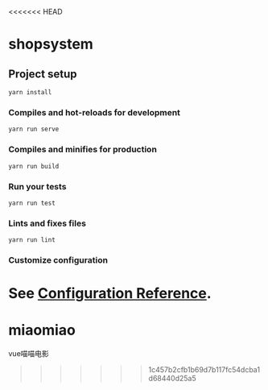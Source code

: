 <<<<<<< HEAD
# shopsystem

## Project setup
```
yarn install
```

### Compiles and hot-reloads for development
```
yarn run serve
```

### Compiles and minifies for production
```
yarn run build
```

### Run your tests
```
yarn run test
```

### Lints and fixes files
```
yarn run lint
```

### Customize configuration
See [Configuration Reference](https://cli.vuejs.org/config/).
=======
# miaomiao
vue喵喵电影
>>>>>>> 1c457b2cfb1b69d7b117fc54dcba1d68440d25a5

